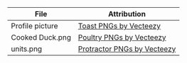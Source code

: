 | File | Attribution |
|------|------------|
| Profile picture | [Toast PNGs by Vecteezy](https://www.vecteezy.com/free-png/toast) |
| Cooked Duck.png | [Poultry PNGs by Vecteezy](https://www.vecteezy.com/free-png/poultry) |
| units.png | [Protractor PNGs by Vecteezy](https://www.vecteezy.com/free-png/protractor) |
